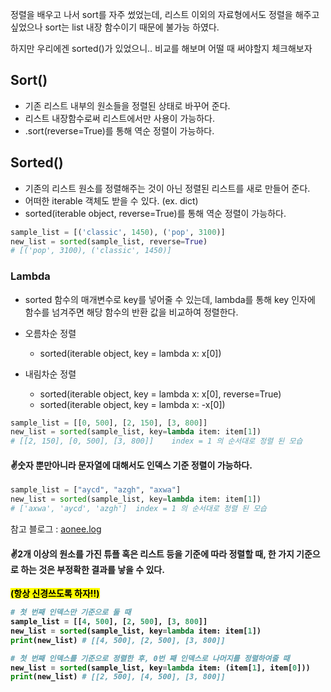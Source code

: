 정렬을 배우고 나서 sort를 자주 썼었는데,
리스트 이외의 자료형에서도 정렬을 해주고 싶었으나 sort는 list 내장 함수이기 때문에 불가능 하였다.

하지만 우리에겐 sorted()가 있었으니.. 비교를 해보며 어떨 때 써야할지 체크해보자

## Sort()

- 기존 리스트 내부의 원소들을 정렬된 상태로 바꾸어 준다.
- 리스트 내장함수로써 리스트에서만 사용이 가능하다.
- .sort(reverse=True)를 통해 역순 정렬이 가능하다.

## Sorted()

- 기존의 리스트 원소를 정렬해주는 것이 아닌 정렬된 리스트를 새로 만들어 준다.
- 어떠한 iterable 객체도 받을 수 있다. (ex. dict)
- sorted(iterable object, reverse=True)를 통해 역순 정렬이 가능하다.

```python
sample_list = [('classic', 1450), ('pop', 3100)]
new_list = sorted(sample_list, reverse=True)
# [('pop', 3100), ('classic', 1450)]
```

### Lambda

- sorted 함수의 매개변수로 key를 넣어줄 수 있는데, lambda를 통해 key 인자에 함수를 넘겨주면 해당 함수의 반환 값을 비교하여 정렬한다.

- 오름차순 정렬
  - sorted(iterable object, key = lambda x: x[0])
- 내림차순 정렬
  - sorted(iterable object, key = lambda x: x[0], reverse=True)
  - sorted(iterable object, key = lambda x: -x[0])

```python
sample_list = [[0, 500], [2, 150], [3, 800]]
new_list = sorted(sample_list, key=lambda item: item[1])
# [[2, 150], [0, 500], [3, 800]]	index = 1 의 순서대로 정렬 된 모습
```

#### ✌️숫자 뿐만아니라 문자열에 대해서도 인덱스 기준 정렬이 가능하다.

```python
sample_list = ["aycd", "azgh", "axwa"]
new_list = sorted(sample_list, key=lambda item: item[1])
# ['axwa', 'aycd', 'azgh']	index = 1 의 순서대로 정렬 된 모습
```

참고 블로그 : [aonee.log](https://velog.io/@aonee/Python-%EC%A0%95%EB%A0%AC-sort-sorted-reverse)

#### ✌️2개 이상의 원소를 가진 튜플 혹은 리스트 등을 기준에 따라 정렬할 때, 한 가지 기준으로 하는 것은 부정확한 결과를 낳을 수 있다.

<mark><strong>(항상 신경쓰도록 하자!!)<strong></mark>

```python
# 첫 번째 인덱스만 기준으로 둘 때
sample_list = [[4, 500], [2, 500], [3, 800]]
new_list = sorted(sample_list, key=lambda item: item[1])
print(new_list) # [[4, 500], [2, 500], [3, 800]]

# 첫 번째 인덱스를 기준으로 정렬한 후, 0번 째 인덱스로 나머지를 정렬하여줄 때
new_list = sorted(sample_list, key=lambda item: (item[1], item[0]))
print(new_list) # [[2, 500], [4, 500], [3, 800]]
```

